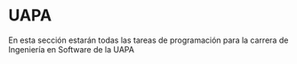 # UAPA
En esta sección estarán todas las tareas de programación para la carrera de Ingeniería en Software de la UAPA
